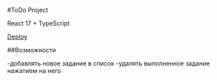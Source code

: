 #ToDo Project

React 17 + TypeScript

[Deploy]()

##Возможности

-добавлять новое задание в список
-удалять выполненное задание нажатием на него
